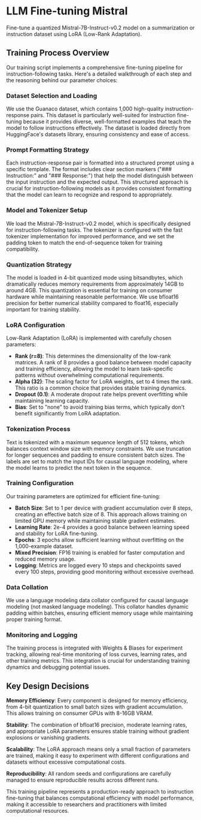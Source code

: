 # LLM Fine-tuning Mistral

Fine-tune a quantized Mistral-7B-Instruct-v0.2 model on a summarization or instruction dataset using LoRA (Low-Rank Adaptation).

## Training Process Overview

Our training script implements a comprehensive fine-tuning pipeline for instruction-following tasks. Here's a detailed walkthrough of each step and the reasoning behind our parameter choices:

### Dataset Selection and Loading

We use the Guanaco dataset, which contains 1,000 high-quality instruction-response pairs. This dataset is particularly well-suited for instruction fine-tuning because it provides diverse, well-formatted examples that teach the model to follow instructions effectively. The dataset is loaded directly from HuggingFace's datasets library, ensuring consistency and ease of access.

### Prompt Formatting Strategy

Each instruction-response pair is formatted into a structured prompt using a specific template. The format includes clear section markers ("### Instruction:" and "### Response:") that help the model distinguish between the input instruction and the expected output. This structured approach is crucial for instruction-following models as it provides consistent formatting that the model can learn to recognize and respond to appropriately.

### Model and Tokenizer Setup

We load the Mistral-7B-Instruct-v0.2 model, which is specifically designed for instruction-following tasks. The tokenizer is configured with the fast tokenizer implementation for improved performance, and we set the padding token to match the end-of-sequence token for training compatibility.

### Quantization Strategy

The model is loaded in 4-bit quantized mode using bitsandbytes, which dramatically reduces memory requirements from approximately 14GB to around 4GB. This quantization is essential for training on consumer hardware while maintaining reasonable performance. We use bfloat16 precision for better numerical stability compared to float16, especially important for training stability.

### LoRA Configuration

Low-Rank Adaptation (LoRA) is implemented with carefully chosen parameters:
- **Rank (r=8)**: This determines the dimensionality of the low-rank matrices. A rank of 8 provides a good balance between model capacity and training efficiency, allowing the model to learn task-specific patterns without overwhelming computational requirements.
- **Alpha (32)**: The scaling factor for LoRA weights, set to 4 times the rank. This ratio is a common choice that provides stable training dynamics.
- **Dropout (0.1)**: A moderate dropout rate helps prevent overfitting while maintaining learning capacity.
- **Bias**: Set to "none" to avoid training bias terms, which typically don't benefit significantly from LoRA adaptation.

### Tokenization Process

Text is tokenized with a maximum sequence length of 512 tokens, which balances context window size with memory constraints. We use truncation for longer sequences and padding to ensure consistent batch sizes. The labels are set to match the input IDs for causal language modeling, where the model learns to predict the next token in the sequence.

### Training Configuration

Our training parameters are optimized for efficient fine-tuning:
- **Batch Size**: Set to 1 per device with gradient accumulation over 8 steps, creating an effective batch size of 8. This approach allows training on limited GPU memory while maintaining stable gradient estimates.
- **Learning Rate**: 2e-4 provides a good balance between learning speed and stability for LoRA fine-tuning.
- **Epochs**: 3 epochs allow sufficient learning without overfitting on the 1,000-example dataset.
- **Mixed Precision**: FP16 training is enabled for faster computation and reduced memory usage.
- **Logging**: Metrics are logged every 10 steps and checkpoints saved every 100 steps, providing good monitoring without excessive overhead.

### Data Collation

We use a language modeling data collator configured for causal language modeling (not masked language modeling). This collator handles dynamic padding within batches, ensuring efficient memory usage while maintaining proper training format.

### Monitoring and Logging

The training process is integrated with Weights & Biases for experiment tracking, allowing real-time monitoring of loss curves, learning rates, and other training metrics. This integration is crucial for understanding training dynamics and debugging potential issues.

## Key Design Decisions

**Memory Efficiency**: Every component is designed for memory efficiency, from 4-bit quantization to small batch sizes with gradient accumulation. This allows training on consumer GPUs with 8-16GB VRAM.

**Stability**: The combination of bfloat16 precision, moderate learning rates, and appropriate LoRA parameters ensures stable training without gradient explosions or vanishing gradients.

**Scalability**: The LoRA approach means only a small fraction of parameters are trained, making it easy to experiment with different configurations and datasets without excessive computational costs.

**Reproducibility**: All random seeds and configurations are carefully managed to ensure reproducible results across different runs.

This training pipeline represents a production-ready approach to instruction fine-tuning that balances computational efficiency with model performance, making it accessible to researchers and practitioners with limited computational resources.
